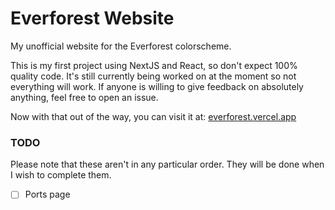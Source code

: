 # Everforest Website

My unofficial website for the Everforest colorscheme.


This is my first project using NextJS and React, so don't expect 100% quality code. It's still currently being worked on at the moment so not everything will work. If anyone is willing to give feedback on absolutely anything, feel free to open an issue.

Now with that out of the way, you can visit it at: [everforest.vercel.app](https://everforest.vercel.app)


### TODO

Please note that these aren't in any particular order. They will be done when I wish to complete them.

- [ ] Ports page

